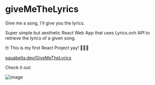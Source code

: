 # giveMeTheLyrics
Give me a song, I'll give you the lyrics.

Super simple but aesthetic React Web App that uses Lyrics.ovh API to retrieve the lyrics of a given song.

🤓 This is my first React Project yay! 🎉🎉🎉

[pauabella.dev/GiveMeTheLyrics](https://pauabella.dev/GiveMeTheLyrics "Take a look")

Check it out:

![image](https://github.com/PauAbellaMolina/giveMeTheLyrics/assets/62839680/5e2a19f2-46a4-4370-8e85-0e44237a8824)
